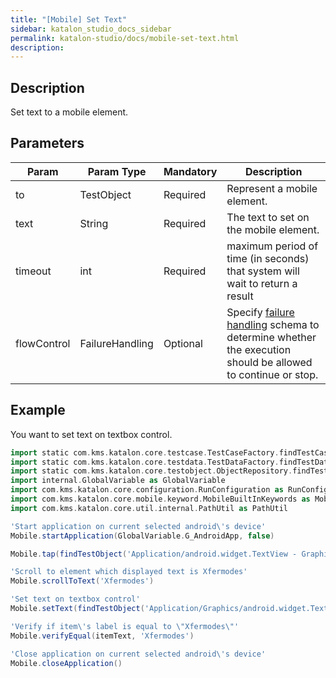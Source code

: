 ```yaml
---
title: "[Mobile] Set Text" 
sidebar: katalon_studio_docs_sidebar
permalink: katalon-studio/docs/mobile-set-text.html 
description: 
---
```

Description
-----------

Set text to a mobile element.

Parameters
----------

<table class="wrapped confluenceTable" style="table-layout: fixed;"><thead><tr><th class="xtd-0-0 confluenceTh" style="">Param</th><th class="xtd-0-1 confluenceTh" style="">Param Type</th><th class="xtd-0-2 confluenceTh" colspan="1" style="">Mandatory</th><th class="xtd-0-3 confluenceTh" colspan="1" style="">Description</th></tr></thead><tbody style=""><tr class="xtr-1" style=""><td class="xtd-1-0 confluenceTd" colspan="1" style="">to</td><td class="xtd-1-1 confluenceTd" colspan="1" style="">TestObject</td><td class="xtd-1-2 confluenceTd" colspan="1" style="">Required</td><td class="xtd-1-3 confluenceTd" colspan="1" style="">Represent a mobile element.</td></tr><tr class="xtr-2" style=""><td class="xtd-2-0 confluenceTd" colspan="1" style="">text</td><td class="xtd-2-1 confluenceTd" colspan="1" style="">String</td><td class="xtd-2-2 confluenceTd" colspan="1" style="">Required</td><td class="xtd-2-3 confluenceTd" colspan="1" style="">The text to set on the mobile element.</td></tr><tr class="xtr-3" style=""><td class="xtd-3-0 confluenceTd" colspan="1" style="">timeout</td><td class="xtd-3-1 confluenceTd" colspan="1" style="">int</td><td class="xtd-3-2 confluenceTd" colspan="1" style="">Required</td><td class="xtd-3-3 confluenceTd" colspan="1" style=""><span style="">maximum period of time (in seconds) that system will wait to return a result</span></td></tr><tr class="xtr-4" style=""><td class="xtd-4-0 confluenceTd" style=""><span style="">flowControl</span></td><td class="xtd-4-1 confluenceTd" style=""><span style="">FailureHandling</span></td><td class="xtd-4-2 confluenceTd" colspan="1" style="">Optional</td><td class="xtd-4-3 confluenceTd" colspan="1" style=""><span style="">Spec</span><span style="">ify </span><a href="https://docs.katalon.com/x/qAAM" rel="nofollow" style="">failure handling</a><span style=""> schema to determine whether the execution should be allowed to continue or stop.</span></td></tr></tbody></table>

Example 
--------

You want to set text on textbox control.

```groovy
import static com.kms.katalon.core.testcase.TestCaseFactory.findTestCase
import static com.kms.katalon.core.testdata.TestDataFactory.findTestData
import static com.kms.katalon.core.testobject.ObjectRepository.findTestObject
import internal.GlobalVariable as GlobalVariable
import com.kms.katalon.core.configuration.RunConfiguration as RunConfiguration
import com.kms.katalon.core.mobile.keyword.MobileBuiltInKeywords as Mobile
import com.kms.katalon.core.util.internal.PathUtil as PathUtil

'Start application on current selected android\'s device'
Mobile.startApplication(GlobalVariable.G_AndroidApp, false)

Mobile.tap(findTestObject('Application/android.widget.TextView - Graphics'), GlobalVariable.G_Timeout)

'Scroll to element which displayed text is Xfermodes'
Mobile.scrollToText('Xfermodes')

'Set text on textbox control'
Mobile.setText(findTestObject('Application/Graphics/android.widget.TextView - Xfermodes'),'Your text here', GlobalVariable.G_Timeout)

'Verify if item\'s label is equal to \"Xfermodes\"'
Mobile.verifyEqual(itemText, 'Xfermodes')

'Close application on current selected android\'s device'
Mobile.closeApplication()
```